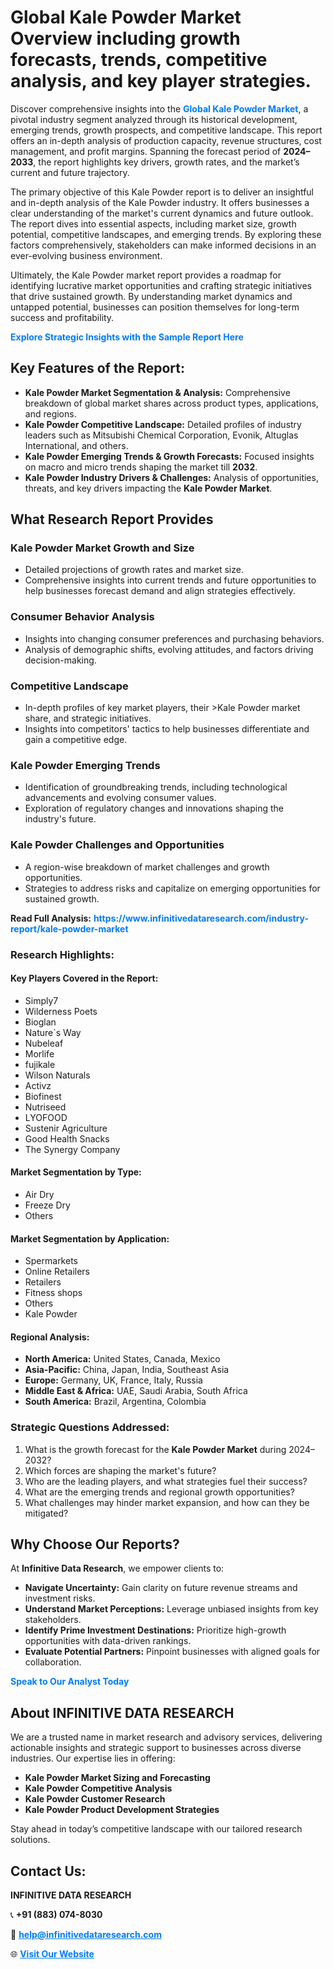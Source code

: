 <h1>Global Kale Powder Market Overview including growth forecasts, trends, competitive analysis, and key player strategies.</h1>
<p>
Discover comprehensive insights into the 
<a href="https://www.infinitivedataresearch.com/industry-report/kale-powder-market" rel="dofollow" style="color: #007BFF; text-decoration: none;"><strong>Global Kale Powder Market</strong></a>, a pivotal industry segment analyzed through its historical development, emerging trends, growth prospects, and competitive landscape. This report offers an in-depth analysis of production capacity, revenue structures, cost management, and profit margins. Spanning the forecast period of <strong>2024–2033</strong>, the report highlights key drivers, growth rates, and the market’s current and future trajectory.
</p>
<p>
The primary objective of this Kale Powder report is to deliver an insightful and in-depth analysis of the Kale Powder industry. It offers businesses a clear understanding of the market's current dynamics and future outlook. The report dives into essential aspects, including market size, growth potential, competitive landscapes, and emerging trends. By exploring these factors comprehensively, stakeholders can make informed decisions in an ever-evolving business environment.
</p>
<p>
Ultimately, the Kale Powder market report provides a roadmap for identifying lucrative market opportunities and crafting strategic initiatives that drive sustained growth. By understanding market dynamics and untapped potential, businesses can position themselves for long-term success and profitability.
</p>
<p>
<a href="https://www.infinitivedataresearch.com/request-sample/reportId=111562" style="color: #007BFF; text-decoration: none;"><strong>Explore Strategic Insights with the Sample Report Here</strong></a>
</p>

<h2>Key Features of the Report:</h2>
<ul>
<li><strong>Kale Powder Market Segmentation & Analysis:</strong> Comprehensive breakdown of global market shares across product types, applications, and regions.</li>
<li><strong>Kale Powder Competitive Landscape:</strong> Detailed profiles of industry leaders such as Mitsubishi Chemical Corporation, Evonik, Altuglas International, and others.</li>
<li><strong>Kale Powder Emerging Trends & Growth Forecasts:</strong> Focused insights on macro and micro trends shaping the market till <strong>2032</strong>.</li>
<li><strong>Kale Powder Industry Drivers & Challenges:</strong> Analysis of opportunities, threats, and key drivers impacting the <strong>Kale Powder Market</strong>.</li>
</ul>

<h2>What Research Report Provides</h2>
<h3>Kale Powder Market Growth and Size</h3>
<ul>
<li>Detailed projections of growth rates and market size.</li>
<li>Comprehensive insights into current trends and future opportunities to help businesses forecast demand and align strategies effectively.</li>
</ul>

<h3>Consumer Behavior Analysis</h3>
<ul>
<li>Insights into changing consumer preferences and purchasing behaviors.</li>
<li>Analysis of demographic shifts, evolving attitudes, and factors driving decision-making.</li>
</ul>

<h3>Competitive Landscape</h3>
<ul>
<li>In-depth profiles of key market players, their >Kale Powder market share, and strategic initiatives.</li>
<li>Insights into competitors' tactics to help businesses differentiate and gain a competitive edge.</li>
</ul>

<h3>Kale Powder Emerging Trends</h3>
<ul>
<li>Identification of groundbreaking trends, including technological advancements and evolving consumer values.</li>
<li>Exploration of regulatory changes and innovations shaping the industry's future.</li>
</ul>

<h3>Kale Powder Challenges and Opportunities</h3>
<ul>
<li>A region-wise breakdown of market challenges and growth opportunities.</li>
<li>Strategies to address risks and capitalize on emerging opportunities for sustained growth.</li>
</ul>
<p><strong>Read Full Analysis:</strong> <a href="https://www.infinitivedataresearch.com/industry-report/kale-powder-market" rel="dofollow" style="color: #007BFF; text-decoration: none;"><strong>https://www.infinitivedataresearch.com/industry-report/kale-powder-market</strong></a></p>
<h3>Research Highlights:</h3>
<h4>Key Players Covered in the Report:</h4>
<ul><li>Simply7</li><li>Wilderness Poets</li><li>Bioglan</li><li>Nature`s Way</li><li>Nubeleaf</li><li>Morlife</li><li>fujikale</li><li>Wilson Naturals</li><li>Activz</li><li>Biofinest</li><li>Nutriseed</li><li>LYOFOOD</li><li>Sustenir Agriculture</li><li>Good Health Snacks</li><li>The Synergy Company</li></ul>
<h4>Market Segmentation by Type:</h4>
<ul><li>Air Dry</li><li>Freeze Dry</li><li>Others</li></ul>
<h4>Market Segmentation by Application:</h4>
<ul><li>Spermarkets</li><li>Online Retailers</li><li>Retailers</li><li>Fitness shops</li><li>Others</li><li>Kale Powder</li></ul>

<h4>Regional Analysis:</h4>
<ul>
<li><strong>North America:</strong> United States, Canada, Mexico</li>
<li><strong>Asia-Pacific:</strong> China, Japan, India, Southeast Asia</li>
<li><strong>Europe:</strong> Germany, UK, France, Italy, Russia</li>
<li><strong>Middle East & Africa:</strong> UAE, Saudi Arabia, South Africa</li>
<li><strong>South America:</strong> Brazil, Argentina, Colombia</li>
</ul>

<h3>Strategic Questions Addressed:</h3>
<ol>
<li>What is the growth forecast for the <strong>Kale Powder Market</strong> during 2024–2032?</li>
<li>Which forces are shaping the market's future?</li>
<li>Who are the leading players, and what strategies fuel their success?</li>
<li>What are the emerging trends and regional growth opportunities?</li>
<li>What challenges may hinder market expansion, and how can they be mitigated?</li>
</ol>

<h2>Why Choose Our Reports?</h2>
<p>At <strong>Infinitive Data Research</strong>, we empower clients to:</p>
<ul>
<li><strong>Navigate Uncertainty:</strong> Gain clarity on future revenue streams and investment risks.</li>
<li><strong>Understand Market Perceptions:</strong> Leverage unbiased insights from key stakeholders.</li>
<li><strong>Identify Prime Investment Destinations:</strong> Prioritize high-growth opportunities with data-driven rankings.</li>
<li><strong>Evaluate Potential Partners:</strong> Pinpoint businesses with aligned goals for collaboration.</li>
</ul>
<p><a href="https://www.infinitivedataresearch.com/industry-report/kale-powder-market" rel="dofollow" style="color: #007BFF; text-decoration: none;"><strong>Speak to Our Analyst Today</strong></a></p>

<h2>About INFINITIVE DATA RESEARCH</h2>
<p>We are a trusted name in market research and advisory services, delivering actionable insights and strategic support to businesses across diverse industries. Our expertise lies in offering:</p>
<ul>
<li><strong>Kale Powder Market Sizing and Forecasting</strong></li>
<li><strong>Kale Powder Competitive Analysis</strong></li>
<li><strong>Kale Powder Customer Research</strong></li>
<li><strong>Kale Powder Product Development Strategies</strong></li>
</ul>
<p>Stay ahead in today’s competitive landscape with our tailored research solutions.</p>

<h2>Contact Us:</h2>
<p><strong>INFINITIVE DATA RESEARCH</strong></p>
<p>📞 <strong>+91 (883) 074-8030</strong></p>
<p>📧 <strong><a href="mailto:help@infinitivedataresearch.com" style="color: #007BFF;">help@infinitivedataresearch.com</a></strong></p>
<p>🌐 <strong><a href="https://www.infinitivedataresearch.com" rel="dofollow" style="color: #007BFF;">Visit Our Website</a></strong></p>